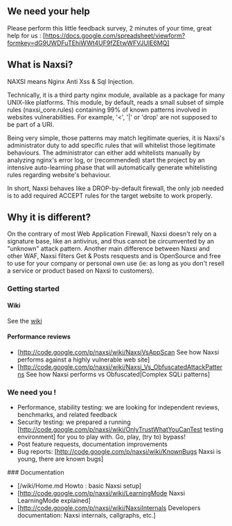 ## We need your help
Please perform this little feedback survey, 2 minutes of your time, great help for us :
[https://docs.google.com/spreadsheet/viewform?formkey=dG9UWDFuTEhiWWt4UF9fZEtwWFVJUlE6MQ]

## What is Naxsi?

NAXSI means Nginx Anti Xss & Sql Injection. 

Technically, it is a third party nginx module, available as a package for
many UNIX-like platforms. This module, by default, reads a small subset of
simple rules (naxsi_core.rules) containing 99% of known patterns involved in
websites vulnerabilities. For example, '<', '|' or 'drop' are not supposed
to be part of a URI.

Being very simple, those patterns may match legitimate queries, it is
Naxsi's administrator duty to add specific rules that will whitelist those
legitimate behaviours. The administrator can either add whitelists manually
by analyzing nginx's error log, or (recommended) start the project by an
intensive auto-learning phase that will automatically generate whitelisting
rules regarding website's behaviour.

In short, Naxsi behaves like a DROP-by-default firewall, the only job needed
is to add required ACCEPT rules for the target website to work properly.

## Why it is different?

On the contrary of most Web Application Firewall, Naxsi doesn't rely on a
signature base, like an antivirus, and thus cannot be circumvented by an
"unknown" attack pattern. Another main difference between Naxsi and other
WAF, Naxsi filters Get & Posts resquests and is OpenSource and free to use
for your company or personal own use (ie: as long as you don't resell a
service or product based on Naxsi to customers).

### Getting started

#### Wiki

See the [wiki](https://github.com/nbs-system/naxsi/wiki)


#### Performance reviews

  * [http://code.google.com/p/naxsi/wiki/NaxsiVsAppScan See how Naxsi performs against a highly vulnerable web site]
  * [http://code.google.com/p/naxsi/wiki/Naxsi_Vs_ObfuscatedAttackPatterns See how Naxsi performs vs Obfuscated|Complex SQLi patterns]

### We need you !

 * Performance, stability testing: we are looking for independent reviews, benchmarks, and related feedback
 * Security testing: we prepared a running [http://code.google.com/p/naxsi/wiki/OnlyTrustWhatYouCanTest testing environment] for you to play with. Go, play, (try to) bypass!
 * Post feature requests, documentation improvements
 * Bug reports: [http://code.google.com/p/naxsi/wiki/KnownBugs Naxsi is young, there are known bugs]

### Documentation

 * [/wiki/Home.md Howto : basic Naxsi setup]
 * [http://code.google.com/p/naxsi/wiki/LearningMode Naxsi LearningMode explained]
 * [http://code.google.com/p/naxsi/wiki/NaxsiInternals Developers documentation: Naxsi internals, callgraphs, etc.]
